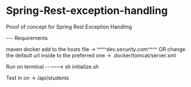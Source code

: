 # Spring-Rest-exception-handling
Proof of concept for Spring Rest Exception Handling

--- Requirements

maven
docker
add to the hosts file -> ^^^^dev.security.com^^^^ OR change the default url inside to the preferred one -> .docker/tomcat/server.xml

Run on terminal -----> sh initialize.sh

Test in on -> /api/students
